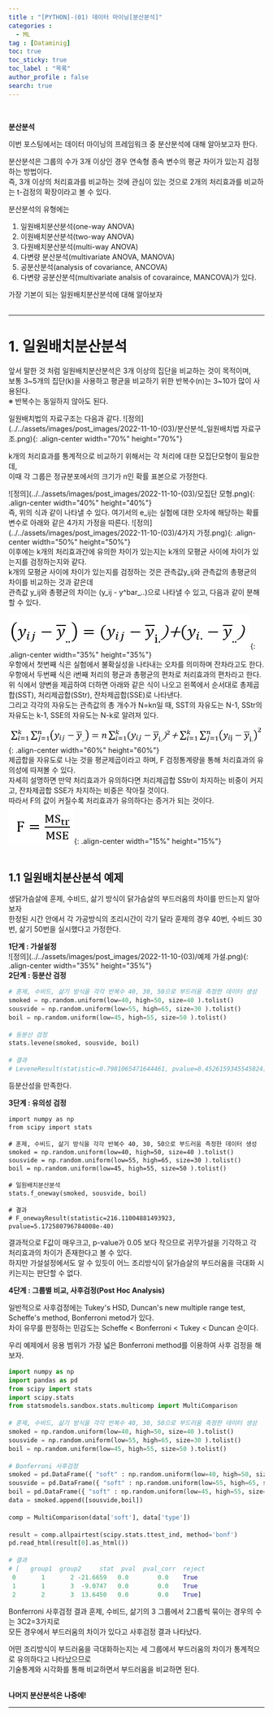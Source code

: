 ```yaml
---
title : "[PYTHON]-(01) 데이터 마이닝[분산분석]"
categories :
  - ML
tag : [Dataminig]
toc: true
toc_sticky: true
toc_label : "목록"
author_profile : false
search: true
---
```

<br/>

**분산분석**<br/>

이번 포스팅에서는 데이터 마이닝의 프레임워크 중 분산분석에 대해 알아보고자 한다.

분산분석은 그룹의 수가 3개 이상인 경우 연속형 종속 변수의 평균 차이가 있는지 검정하는 방법이다.  
즉, 3개 이상의 처리효과를 비교하는 것에 관심이 있는 것으로 2개의 처리효과를 비교하는 t-검정의 확장이라고 볼 수 있다.

분산분석의 유형에는  
1. 일원배치분산분석(one-way ANOVA)
2. 이원배치분산분석(two-way ANOVA)
3. 다원배치분산분석(multi-way ANOVA)
4. 다변량 분산분석(multivariate ANOVA, MANOVA)
5. 공분산분석(analysis of covariance, ANCOVA)
6. 다변량 공분산분석(multivariate analsis of covaraince, MANCOVA)가 있다.

가장 기본이 되는 일원배치분산분석에 대해 알아보자 <br/><br/>

---

# 1. 일원배치분산분석 <br/>

앞서 말한 것 처럼 일원배치분산분석은 3개 이상의 집단을 비교하는 것이 목적이며,  
보통 3~5개의 집단(k)을 사용하고 평균을 비교하기 위한 반복수(n)는 3~10가 많이 사용된다.  
<span style="color=gray"> ※ 반복수는 동일하지 않아도 된다. </span>

일원배치법의 자료구조는 다음과 같다.
![정의](../../assets/images/post_images/2022-11-10-(03)/분산분석_일원배치법 자료구조.png){: .align-center  width="70%" height="70%"}

k개의 처리효과를 통계적으로 비교하기 위해서는 각 처리에 대한 모집단모형이 필요한데,  
이때 각 그룹은 정규분포에서의 크기가 n인 확률 표본으로 가정한다.

![정의](../../assets/images/post_images/2022-11-10-(03)/모집단 모형.png){: .align-center  width="40%" height="40%"}<br/>
즉, 위의 식과 같이 나타낼 수 있다. 여기서의 e_ij는 실험에 대한 오차에 해당하는 확률변수로 아래와 같은 4가지 가정을 따른다.
![정의](../../assets/images/post_images/2022-11-10-(03)/4가지 가정.png){: .align-center  width="50%" height="50%"}<br/>
이후에는 k개의 처리효과간에 유의한 차이가 있는지는 k개의 모평균 사이에 차이가 있는지를 검정하는지와 같다.  
k개의 모평균 사이에 차이가 있는지를 검정하는 것은 관측값y_ij와 관측값의 총평균의 차이를 비교하는 것과 같은데  
관측값 y_ij와 총평균의 차이는 (y_ij - y^bar_..)으로 나타낼 수 있고, 다음과 같이 분해할 수 있다. <br/>

![정의](../../assets/images/post_images/2022-11-10-(03)/분해식.png){: .align-center  width="35%" height="35%"}<br/>
우항에서 첫번째 식은 실험에서 불확실성을 나타내는 오차를 의미하며 잔차라고도 한다.  
우항에서 두번째 식은 i번째 처리의 평균과 총평균의 편차로 처리효과의 편차라고 한다.  
위 식에서 양변을 제곱하여 더하면 아래와 같은 식이 나오고 왼쪽에서 순서대로 총제곱합(SST), 처리제곱합(SStr), 잔차제곱합(SSE)로 나타낸다.  
그리고 각각의 자유도는 관측값의 총 개수가 N=kn일 때, SST의 자유도는 N-1, SStr의 자유도는 k-1, SSE의 자유도는 N-k로 알려져 있다.  <br/>

![정의](../../assets/images/post_images/2022-11-10-(03)/SST.png){: .align-center  width="60%" height="60%"}<br/>
제곱합을 자유도로 나눈 것을 평균제곱이라고 하며, F 검정통계량을 통해 처리효과의 유의성에 따져볼 수 있다.  
자세히 설명하면 만약 처리효과가 유의하다면 처리제곱합 SStr이 차지하는 비중이 커지고, 잔차제곱합 SSE가 차지하는 비중은 작아질 것이다.  
따라서 F의 값이 커질수록 처리효과가 유의하다는 증거가 되는 것이다.  <br/>
![정의](../../assets/images/post_images/2022-11-10-(03)/F.png){: .align-center  width="15%" height="15%"}<br/><br/>

## 1.1 일원배치분산분석 예제
생닭가슴살에 훈제, 수비드, 삶기 방식이 닭가슴살의 부드러움의 차이를 만드는지 알아보자  
한정된 시간 안에서 각 가공방식의 조리시간이 각기 달라 훈제의 경우 40번, 수비드 30번, 삶기 50번을 실시했다고 가정한다.

**1단계 : 가설설정** <br/>
![정의](../../assets/images/post_images/2022-11-10-(03)/예제 가설.png){: .align-center  width="35%" height="35%"} <br/>
**2단계 : 등분산 검정**
```python
# 훈제, 수비드, 삶기 방식을 각각 반복수 40, 30, 50으로 부드러움 측정한 데이터 생성
smoked = np.random.uniform(low=40, high=50, size=40 ).tolist()
sousvide = np.random.uniform(low=55, high=65, size=30 ).tolist()
boil = np.random.uniform(low=45, high=55, size=50 ).tolist()

# 등분산 검정
stats.levene(smoked, sousvide, boil)

# 결과
# LeveneResult(statistic=0.7981065471644461, pvalue=0.4526159345545824)
```
등분산성을 만족한다. <br/>

**3단계 : 유의성 검정**
```pyhton
import numpy as np
from scipy import stats

# 훈제, 수비드, 삶기 방식을 각각 반복수 40, 30, 50으로 부드러움 측정한 데이터 생성
smoked = np.random.uniform(low=40, high=50, size=40 ).tolist()
sousvide = np.random.uniform(low=55, high=65, size=30 ).tolist()
boil = np.random.uniform(low=45, high=55, size=50 ).tolist()

# 일원배치분산분석
stats.f_oneway(smoked, sousvide, boil)

# 결과
# F_onewayResult(statistic=216.11004881493923, pvalue=5.172580796784008e-40)
```
결과적으로 F값이 매우크고, p-value가 0.05 보다 작으므로 귀무가설을 기각하고 각 처리효과의 차이가 존재한다고 볼 수 있다.  
하지만 가설설정에서도 알 수 있듯이 어느 조리방식이 닭가슴살의 부드러움을 극대화 시키는지는 판단할 수 없다. <br/>

**4단계 : 그룹별 비교, 사후검정(Post Hoc Analysis)**

일반적으로 사후검정에는 Tukey's HSD, Duncan's new multiple range test, Scheffe's method, Bonferroni metod가 있다.  
차이 유무를 판정하는 민감도는 Scheffe < Bonferroni < Tukey < Duncan 순이다.

우리 예제에서 응용 범위가 가장 넓은 Bonferroni method를 이용하여 사후 검정을 해보자.

```python
import numpy as np
import pandas as pd
from scipy import stats
import scipy.stats
from statsmodels.sandbox.stats.multicomp import MultiComparison

# 훈제, 수비드, 삶기 방식을 각각 반복수 40, 30, 50으로 부드러움 측정한 데이터 생성
smoked = np.random.uniform(low=40, high=50, size=40 ).tolist()
sousvide = np.random.uniform(low=55, high=65, size=30 ).tolist()
boil = np.random.uniform(low=45, high=55, size=50 ).tolist()

# Bonferroni 사후검정
smoked = pd.DataFrame({ "soft" : np.random.uniform(low=40, high=50, size=40 ).tolist(), "type" : 1})
sousvide = pd.DataFrame({ "soft" : np.random.uniform(low=55, high=65, size=30 ).tolist(), "type" : 2})
boil = pd.DataFrame({ "soft" : np.random.uniform(low=45, high=55, size=50 ).tolist(), "type" : 3})
data = smoked.append([sousvide,boil])

comp = MultiComparison(data['soft'], data['type'])

result = comp.allpairtest(scipy.stats.ttest_ind, method='bonf')
pd.read_html(result[0].as_html())

# 결과
# [   group1  group2     stat  pval  pval_corr  reject
 0       1       2 -21.6659   0.0        0.0    True
 1       1       3  -9.0747   0.0        0.0    True
 2       2       3  13.6450   0.0        0.0    True]

```
 
Bonferroni 사후검정 결과 훈제, 수비드, 삶기의 3 그룹에서 2그룹씩 묶이는 경우의 수는 3C2=3가지로  
모든 경우에서 부드러움의 차이가 있다고 사후검정 결과 나타났다.  

어떤 조리방식이 부드러움을 극대화하는지는 세 그룹에서 부드러움의 차이가 통계적으로 유의하다고 나타났으므로  
기술통계와 시각화를 통해 비교하면서 부드러움을 비교하면 된다.<br/><br/>

**나머지 분산분석은 나중에!**

---